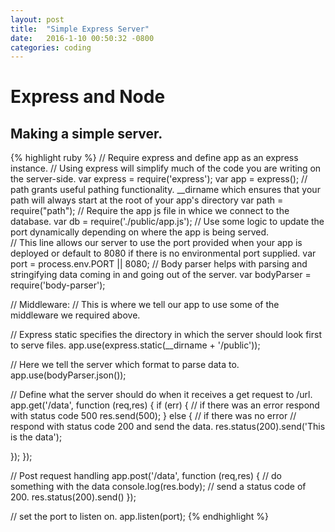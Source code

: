 ```yaml
---
layout: post
title:  "Simple Express Server"
date:   2016-1-10 00:50:32 -0800
categories: coding
---
```


# Express and Node

## Making a simple server.

{% highlight ruby %}
// Require express and define app as an express instance.
// Using express will simplify much of the code you are writing on the server-side.
var express = require('express');
var app = express();
// path grants useful pathing functionality. __dirname which ensures that your path will always start at the root of your app's directory
var path = require("path");
// Require the app js file in whice we connect to the database.
var db = require('./public/app.js');
// Use some logic to update the port dynamically depending on where the app is being served.  
// This line allows our server to use the port provided when your app is deployed or default to 8080 if there is no environmental port supplied.
var port = process.env.PORT || 8080;
// Body parser helps with parsing and stringifying data coming in and going out of the server.
var bodyParser = require('body-parser');

// Middleware:
// This is where we tell our app to use some of the middleware we required above.

// Express static specifies the directory in which the server should look first to serve files.
app.use(express.static(__dirname + '/public'));

// Here we tell the server which format to parse data to.
app.use(bodyParser.json());

// Define what the server should do when it receives a get request to /url.
app.get('/data', function (req,res) {
  if (err) { // if there was an error
    respond with status code 500
    res.send(500);
  } else { // if there was no error
    // respond with status code 200 and send the data.
    res.status(200).send('This is the data');

  });
});

// Post request handling
app.post('/data', function (req,res) {
  // do something with the data
  console.log(res.body);
  // send a status code of 200.
  res.status(200).send()
});


// set the port to listen on.
app.listen(port);
{% endhighlight %}
